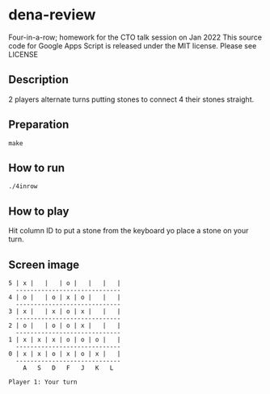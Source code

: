 # dena-review
Four-in-a-row; homework for the CTO talk session on Jan 2022
This source code for Google Apps Script is released under the MIT license. Please see LICENSE

## Description
2 players alternate turns putting stones to connect 4 their stones straight.

## Preparation
```
make
```

## How to run
```
./4inrow
```

## How to play
Hit column ID to put a stone from the keyboard yo place a stone on your turn.

## Screen image
```
5 | x |   |   | o |   |   |   |
  -----------------------------
4 | o |   | o | x | o |   |   |
  -----------------------------
3 | x |   | x | o | x |   |   |
  -----------------------------
2 | o |   | o | o | x |   |   |
  -----------------------------
1 | x | x | x | o | o | o |   |
  -----------------------------
0 | x | x | o | x | o | x |   |
  -----------------------------
    A   S   D   F   J   K   L

Player 1: Your turn
```
